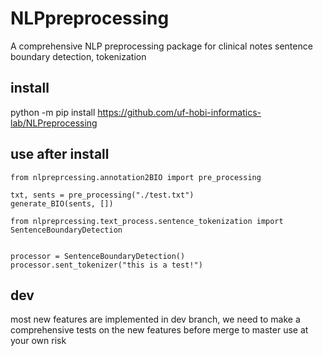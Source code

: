 # NLPpreprocessing
A comprehensive NLP preprocessing package for clinical notes sentence boundary detection, tokenization

## install
python -m pip install https://github.com/uf-hobi-informatics-lab/NLPreprocessing

## use after install
```
from nlpreprcessing.annotation2BIO import pre_processing

txt, sents = pre_processing("./test.txt")
generate_BIO(sents, [])

from nlpreprcessing.text_process.sentence_tokenization import SentenceBoundaryDetection


processor = SentenceBoundaryDetection()
processor.sent_tokenizer("this is a test!")
```

## dev 
most new features are implemented in dev branch, we need to make a comprehensive tests on the new features before merge to master
use at your own risk
